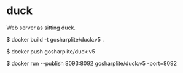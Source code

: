 # duck
Web server as sitting duck.

$ docker build -t gosharplite/duck:v5 .

$ docker push gosharplite/duck:v5

$ docker run --publish 8093:8092 gosharplite/duck:v5 -port=8092